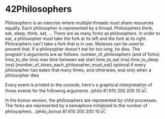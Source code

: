 # 42Philosophers

Philosophers is an exercise where multiple threads must share resources equally.
Each philosopher is represented by a thread. Philosophers think, eat, sleep, think, eat, ...
There are as many forks as philosophers. In order to eat, a philosopher must take the fork at its left and the fork at its right.
Philosophers can't take a fork that is in use. Mutexes can be used to prevent that.
If a philosopher doesn't eat for too long, he dies.
The program's arguments are as follows:
        number_of_philosophers (and of forks)
        time_to_die (ms) max time between eat start
        time_to_eat (ms)
        time_to_sleep (ms)
        [number_of_times_each_philosopher_must_eat]
                optional
                if every philosopher has eaten that many times, end
                otherwise, end only when a philosopher dies

Every event is printed to the console, here's a graphical interpretation of those events for the following arguments
./philo 81 610 200 200 10
![](https://i.imgur.com/7ZFl7We.png)

In the bonus version, the philosophers are represented by child processes. The forks are represented by a semaphore initialized to the number of philosophers.
./philo_bonus 81 610 200 200 10
![](https://i.imgur.com/lFtJHm6.png)
